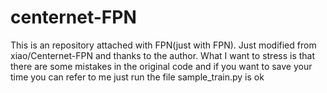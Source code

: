 # centernet-FPN
This is an repository attached with FPN(just with FPN).
Just modified from xiao/Centernet-FPN and thanks to the author.
What I want to stress is that there are some mistakes in the original code and if you want to save your time you can refer to me
just run the file sample_train.py is ok
